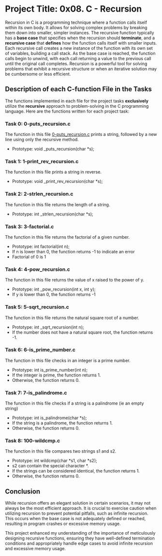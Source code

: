 # Project Title: 0x08. C - Recursion
Recursion in C is a programming technique where a function calls itself within its own body. It allows for solving complex problems by breaking them down into smaller, simpler instances. The recursive function typically has a **base case** that specifies when the recursion should **terminate**, and a **recursive case** that **defines** how the function calls itself with smaller inputs. Each recursive call creates a new instance of the function with its own set of variables, building a call stack. As the base case is reached, the function calls begin to unwind, with each call returning a value to the previous call until the original call completes. 
Recursion is a powerful tool for solving problems that exhibit a recursive structure or when an iterative solution may be cumbersome or less efficient.

## Description of each C-function File in the Tasks
The functions implemented in each file for the project tasks **exclusively** utilize the **recursive** approach to problem-solving in the C programming language. Here are the functions written for each project task:

### Task 0: 0-puts_recursion.c

The function in this file [0-puts_recursion.c](https://github.com/GoodnessJames/alx-low_level_programming/blob/master/0x08-recursion/0-puts_recursion.c) prints a string, followed by a new line using only the recursive method.
- Prototype: void _puts_recursion(char *s);

### Task 1: 1-print_rev_recursion.c

The function in this file prints a string in reverse.
- Prototype: void _print_rev_recursion(char *s);

### Task 2: 2-strlen_recursion.c

The function in this file returns the length of a string.
- Prototype: int _strlen_recursion(char *s);

### Task 3: 3-factorial.c

The function in this file returns the factorial of a given number.
- Prototype: int factorial(int n);
- If n is lower than 0, the function returns -1 to indicate an error
- Factorial of 0 is 1

### Task 4: 4-pow_recursion.c
The function in this file returns the value of x raised to the power of y.
- Prototype: int _pow_recursion(int x, int y);
- If y is lower than 0, the function returns -1

### Task 5: 5-sqrt_recursion.c
The function in this file returns the natural square root of a number.
- Prototype: int _sqrt_recursion(int n);
- If the number does not have a natural square root, the function returns -1.

### Task 6: 6-is_prime_number.c
The function in this file checks in an integer is a prime number.
- Prototype: int is_prime_number(int n);
- If the integer is prime, the function returns 1.
- Otherwise, the function returns 0.

### Task 7: 7-is_palindrome.c
The function in this file checks if a string is a palindrome (ie an empty string)
- Prototype: int is_palindrome(char *s);
- If the string is a palindrome, the function returns 1.
- Otherwise, the function returns 0.

### Task 8: 100-wildcmp.c
The function in this file compares two strings s1 and s2.
- Prototype: int wildcmp(char *s1, char *s2);
- s2 can contain the special character *.
- If the strings can be considered identical, the function returns 1.
- Otherwise, the function returns 0.

## Conclusion
While recursion offers an elegant solution in certain scenarios, it may not always be the most efficient approach. It is crucial to exercise caution when utilizing recursion to prevent potential pitfalls, such as infinite recursion. This occurs when the base case is not adequately defined or reached, resulting in program crashes or excessive memory usage. 

This project enhanced my understanding of the importance of meticulously designing recursive functions, ensuring they have well-defined termination conditions and appropriately handle edge cases to avoid infinite recursion and excessive memory usage.

